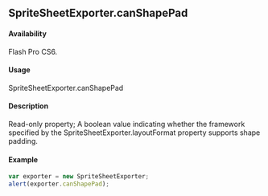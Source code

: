 ## SpriteSheetExporter.canShapePad

#### Availability

Flash Pro CS6.

#### Usage

SpriteSheetExporter.canShapePad

#### Description

Read-only property; A boolean value indicating whether the framework specified by the
SpriteSheetExporter.layoutFormat property supports shape padding.

#### Example

```javascript
var exporter = new SpriteSheetExporter;
alert(exporter.canShapePad);

```
